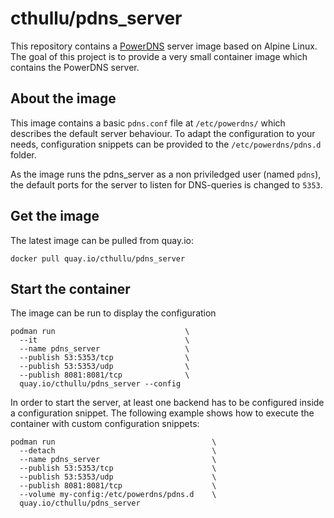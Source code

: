 # cthullu/pdns_server

This repository contains a [PowerDNS][1] server image based on Alpine Linux.
The goal of this project is to provide a very small container image which contains the
PowerDNS server.

## About the image

This image contains a basic `pdns.conf` file at `/etc/powerdns/` which describes the default
server behaviour. To adapt the configuration to your needs, configuration snippets can be
provided to the `/etc/powerdns/pdns.d` folder.

As the image runs the pdns_server as a non priviledged user (named `pdns`), the default
ports for the server to listen for DNS-queries is changed to `5353`.

## Get the image

The latest image can be pulled from quay.io:

    docker pull quay.io/cthullu/pdns_server

## Start the container

The image can be run to display the configuration

    podman run                             \
      --it                                 \
      --name pdns_server                   \
      --publish 53:5353/tcp                \
      --publish 53:5353/udp                \
      --publish 8081:8081/tcp              \
      quay.io/cthullu/pdns_server --config

In order to start the server, at least one backend has to be configured inside a
configuration snippet. The following example shows how to execute the container with
custom configuration snippets:

    podman run                                   \
      --detach                                   \
      --name pdns_server                         \
      --publish 53:5353/tcp                      \
      --publish 53:5353/udp                      \
      --publish 8081:8081/tcp                    \
      --volume my-config:/etc/powerdns/pdns.d    \
      quay.io/cthullu/pdns_server

[1]: https://www.powerdns.com
